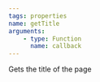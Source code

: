 ```yaml
---
tags: properties
name: getTitle
arguments:
    - type: Function
      name: callback
---
```


Gets the title of the page